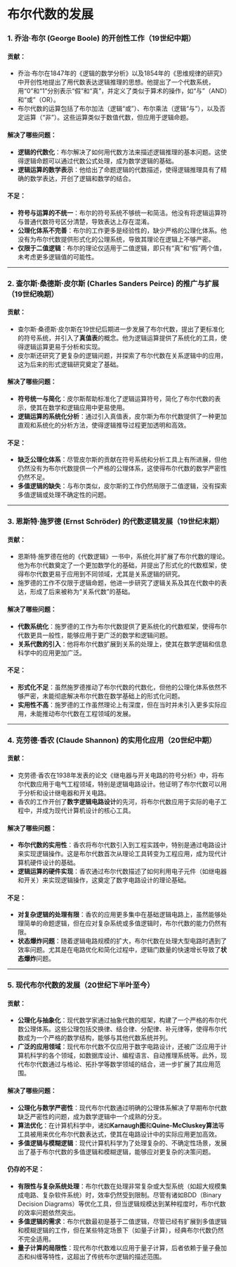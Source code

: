 # 布尔代数的发展

### 1. **乔治·布尔 (George Boole) 的开创性工作（19世纪中期）**


#### 贡献：

- 乔治·布尔在1847年的《逻辑的数学分析》以及1854年的《思维规律的研究》中开创性地提出了用代数表达逻辑推理的思想。他提出了一个代数系统，用“0”和“1”分别表示“假”和“真”，并定义了类似于算术的操作，如“与”（AND）和“或”（OR）。
- 布尔代数的运算包括了布尔加法（逻辑“或”）、布尔乘法（逻辑“与”），以及否定运算（“非”）。这些运算类似于数值代数，但应用于逻辑命题。

#### 解决了哪些问题：

- **逻辑的代数化**：布尔解决了如何用代数方法来描述逻辑推理的基本问题。这使得逻辑命题可以通过代数公式处理，成为数学逻辑的基础。
- **逻辑运算的数学表示**：他给出了命题逻辑的代数描述，使得逻辑推理具有了精确的数学表达，开创了逻辑和数学的结合。

#### 不足：

- **符号与运算的不统一**：布尔的符号系统不够统一和简洁。他没有将逻辑运算符与普通代数符号区分清楚，导致表达上存在混淆。
- **公理化体系不完善**：布尔的工作更多是经验性的，缺少严格的公理化体系。他没有为布尔代数提供形式化的公理系统，导致其理论在逻辑上不够严密。
- **仅限于二值逻辑**：布尔的理论仅适用于二值逻辑，即只有“真”和“假”两个值，未考虑更多逻辑值的可能性。

---

### 2. **查尔斯·桑德斯·皮尔斯 (Charles Sanders Peirce) 的推广与扩展（19世纪晚期）**



#### 贡献：

- 查尔斯·桑德斯·皮尔斯在19世纪后期进一步发展了布尔代数，提出了更标准化的符号系统，并引入了**真值表**的概念。他为逻辑运算提供了系统化的工具，使得逻辑运算更易于分析和实现。
- 皮尔斯还研究了更复杂的逻辑问题，并探索了布尔代数在关系逻辑中的应用，这为后来的形式逻辑研究奠定了基础。

#### 解决了哪些问题：

- **符号统一与简化**：皮尔斯帮助标准化了逻辑运算符号，简化了布尔代数的表示，使其在数学和逻辑应用中更易使用。
- **逻辑运算的系统化分析**：通过引入真值表，皮尔斯为布尔代数提供了一种更加直观和系统化的分析方法，使得逻辑推导过程更加透明和高效。

#### 不足：

- **缺乏公理化体系**：尽管皮尔斯的贡献在符号系统和分析工具上有所进展，但他仍然没有为布尔代数提供一个严格的公理体系，这使得布尔代数的数学严密性仍然不足。
- **多值逻辑的缺失**：与布尔类似，皮尔斯的工作仍然局限于二值逻辑，没有探索多值逻辑或处理不确定性的问题。

---

### 3. **恩斯特·施罗德 (Ernst Schröder) 的代数逻辑发展（19世纪末期）**



#### 贡献：

- 恩斯特·施罗德在他的《代数逻辑》一书中，系统化并扩展了布尔代数的理论。他为布尔代数奠定了一个更加数学化的基础，并提出了形式化的代数框架，使得布尔代数更易于应用到不同领域，尤其是关系逻辑的研究。
- 施罗德的工作不仅限于逻辑命题，他进一步研究了逻辑关系及其在代数中的表达，形成了后来被称为“关系代数”的基础。

#### 解决了哪些问题：

- **代数系统化**：施罗德的工作为布尔代数提供了更系统化的代数框架，使得布尔代数更具一般性，能够应用于更广泛的数学和逻辑问题。
- **关系代数的引入**：他将布尔代数扩展到关系的处理上，使其在数学逻辑和信息科学中的应用更加广泛。

#### 不足：

- **形式化不足**：虽然施罗德推动了布尔代数的代数化，但他的公理化体系依然不够严密，未能彻底解决布尔代数在数学基础上的形式化问题。
- **实用性不高**：施罗德的工作虽然理论上有深度，但在当时并未引入更多实际应用，未能推动布尔代数在工程领域的发展。

---

### 4. **克劳德·香农 (Claude Shannon) 的实用化应用（20世纪中期）**


#### 贡献：

- 克劳德·香农在1938年发表的论文《继电器与开关电路的符号分析》中，将布尔代数应用于电气工程领域，特别是逻辑电路设计。他证明了布尔代数可以用于分析和设计继电器和开关电路。
- 香农的工作开创了**数字逻辑电路设计**的先河，将布尔代数应用于实际的电子工程中，并成为现代计算机设计的核心工具。

#### 解决了哪些问题：

- **布尔代数的实用性**：香农将布尔代数引入到工程实践中，特别是通过电路设计来实现逻辑操作。这是布尔代数首次从理论工具转变为工程应用，成为现代计算机硬件设计的基础。
- **逻辑运算的硬件实现**：香农通过布尔代数描述了如何利用电子元件（如继电器和开关）来实现逻辑操作，这奠定了数字电路设计的理论基础。

#### 不足：

- **对复杂逻辑的处理有限**：香农的应用更多集中在基础逻辑电路上，虽然能够处理简单的命题逻辑，但在应对复杂系统或多值逻辑时，布尔代数的能力仍然有限。
- **状态爆炸问题**：随着逻辑电路规模的扩大，布尔代数在处理大型电路时遇到了效率问题。尤其是在电路优化和简化过程中，逻辑门数量的快速增长导致了**状态爆炸**问题。

---

### 5. **现代布尔代数的发展（20世纪下半叶至今）**

#### 贡献：

- **公理化与抽象化**：现代数学家通过抽象代数的框架，构建了一个严格的布尔代数公理体系。这些公理包括交换律、结合律、分配律、补元律等，使得布尔代数成为一个严格的数学结构，能够与其他代数系统并列。
- **广泛的应用领域**：现代布尔代数不仅应用于数字电路设计，还被广泛应用于计算机科学的各个领域，如数据库设计、编程语言、自动推理系统等。此外，现代布尔代数通过与格论、拓扑学等数学领域的结合，进一步扩展了其应用范围。

#### 解决了哪些问题：

- **公理化与数学严密性**：现代布尔代数通过明确的公理体系解决了早期布尔代数缺乏严密性的问题，成为数学逻辑中一个成熟的分支。
- **算法优化**：在计算机科学中，诸如**Karnaugh图**和**Quine-McCluskey算法**等工具被用来优化布尔代数表达式，使其在电路设计中的实际应用更加高效。
- **多值逻辑与模糊逻辑**：现代计算机科学为了处理复杂的、不确定性场景，发展出了基于布尔代数的多值逻辑和模糊逻辑，能够应对更复杂的决策问题。

#### 仍存的不足：

- **有限性与复杂系统处理**：布尔代数在处理非常复杂或大型系统（如超大规模集成电路、复杂软件系统）时，效率仍然受到限制。尽管有诸如BDD（Binary Decision Diagrams）等优化工具，但当逻辑规模达到某种程度时，布尔代数的效率问题依然突出。
- **多值逻辑的需求**：布尔代数最初是基于二值逻辑，尽管已经有扩展到多值逻辑和模糊逻辑的工作，但在某些特定场景下（如量子计算），经典布尔代数仍然不完全适用。
- **量子计算的局限性**：现代布尔代数难以应用于量子计算，后者依赖于量子叠加态和纠缠等特性，这超出了传统布尔逻辑的描述范围。

